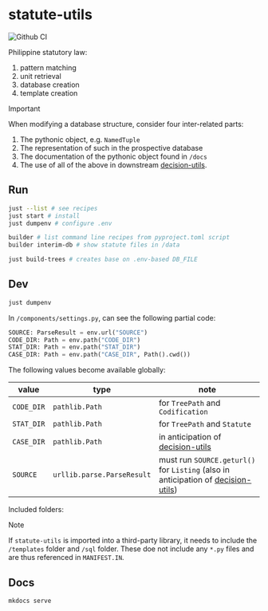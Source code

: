 # statute-utils

![Github CI](https://github.com/justmars/statute-utils/actions/workflows/ci.yml/badge.svg)

Philippine statutory law:

1. pattern matching
2. unit retrieval
3. database creation
4. template creation

> [!IMPORTANT]
> When modifying a database structure, consider four inter-related parts:
>
> 1. The pythonic object, e.g. `NamedTuple`
> 2. The representation of such in the prospective database
> 3. The documentation of the pythonic object found in `/docs`
> 4. The use of all of the above in downstream [decision-utils](https://github.com/justmars/decision-utils).

## Run

```sh
just --list # see recipes
just start # install
just dumpenv # configure .env

builder # list command line recipes from pyproject.toml script
builder interim-db # show statute files in /data

just build-trees # creates base on .env-based DB_FILE
```

## Dev

```sh
just dumpenv
```

In `/components/settings.py`, can see the following partial code:

```py
SOURCE: ParseResult = env.url("SOURCE")
CODE_DIR: Path = env.path("CODE_DIR")
STAT_DIR: Path = env.path("STAT_DIR")
CASE_DIR: Path = env.path("CASE_DIR", Path().cwd())
```

The following values become available globally:

value | type | note
-- | -- | --
`CODE_DIR` | `pathlib.Path` | for `TreePath` and `Codification`
`STAT_DIR` | `pathlib.Path` | for `TreePath` and `Statute`
`CASE_DIR` | `pathlib.Path` | in anticipation of [decision-utils](https://github.com/justmars/decision-utils)
`SOURCE` | `urllib.parse.ParseResult` | must run `SOURCE.geturl()` for `Listing` (also in anticipation of [decision-utils](https://github.com/justmars/decision-utils))

Included folders:

> [!NOTE]
> If `statute-utils` is imported into a third-party library, it needs to include the `/templates` folder and `/sql` folder. These doe not include any `*.py` files and are thus referenced in `MANIFEST.IN`.

## Docs

```sh
mkdocs serve
```
